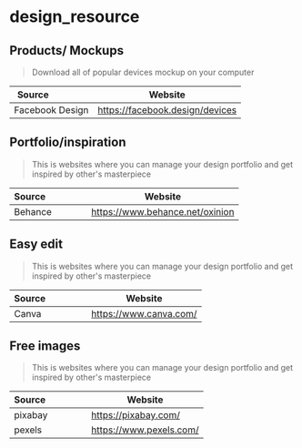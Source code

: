 # design_resource

## Products/ Mockups
> Download all of popular devices mockup on your computer

| Source&nbsp; &nbsp; &nbsp; &nbsp; &nbsp; &nbsp; &nbsp; &nbsp;    | Website                                             |
| ---------------------------------------------------------------- | --------------------------------------------------- |
| Facebook Design                                                  | https://facebook.design/devices                     |
                  

## Portfolio/inspiration 
> This is websites where you can manage your design portfolio and get inspired by other's masterpiece 

| Source&nbsp; &nbsp; &nbsp; &nbsp; &nbsp; &nbsp; &nbsp; &nbsp;    | Website                                             |
| ---------------------------------------------------------------- | --------------------------------------------------- |
| Behance                                                          | https://www.behance.net/oxinion                     |



## Easy edit
> This is websites where you can manage your design portfolio and get inspired by other's masterpiece 

| Source&nbsp; &nbsp; &nbsp; &nbsp; &nbsp; &nbsp; &nbsp; &nbsp;    | Website                                             |
| ---------------------------------------------------------------- | --------------------------------------------------- |
| Canva                                                            | https://www.canva.com/                              |


## Free images
> This is websites where you can manage your design portfolio and get inspired by other's masterpiece 

| Source&nbsp; &nbsp; &nbsp; &nbsp; &nbsp; &nbsp; &nbsp; &nbsp;    | Website                                             |
| ---------------------------------------------------------------- | --------------------------------------------------- |
| pixabay                                                          | https://pixabay.com/                                |
| pexels                                                           | https://www.pexels.com/                             |
